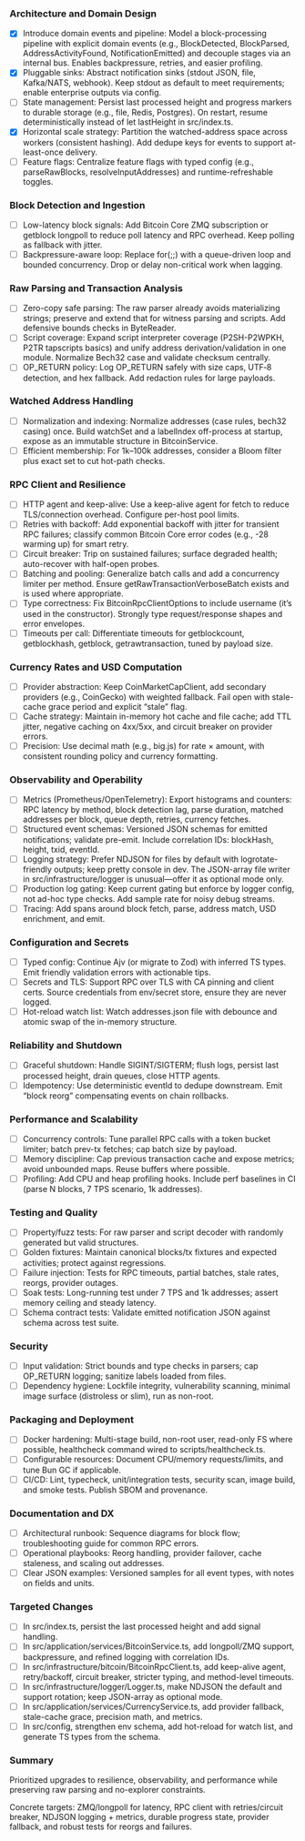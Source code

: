 ### Architecture and Domain Design

- [x] Introduce domain events and pipeline: Model a block-processing pipeline with explicit domain events (e.g., BlockDetected, BlockParsed, AddressActivityFound, NotificationEmitted) and decouple stages via an internal bus. Enables backpressure, retries, and easier profiling.
- [x] Pluggable sinks: Abstract notification sinks (stdout JSON, file, Kafka/NATS, webhook). Keep stdout as default to meet requirements; enable enterprise outputs via config.
- [ ] State management: Persist last processed height and progress markers to durable storage (e.g., file, Redis, Postgres). On restart, resume deterministically instead of let lastHeight in src/index.ts.
- [x] Horizontal scale strategy: Partition the watched-address space across workers (consistent hashing). Add dedupe keys for events to support at-least-once delivery.
- [ ] Feature flags: Centralize feature flags with typed config (e.g., parseRawBlocks, resolveInputAddresses) and runtime-refreshable toggles.

### Block Detection and Ingestion

- [ ] Low-latency block signals: Add Bitcoin Core ZMQ subscription or getblock longpoll to reduce poll latency and RPC overhead. Keep polling as fallback with jitter.
- [ ] Backpressure-aware loop: Replace for(;;) with a queue-driven loop and bounded concurrency. Drop or delay non-critical work when lagging.

### Raw Parsing and Transaction Analysis

- [ ] Zero-copy safe parsing: The raw parser already avoids materializing strings; preserve and extend that for witness parsing and scripts. Add defensive bounds checks in ByteReader.
- [ ] Script coverage: Expand script interpreter coverage (P2SH-P2WPKH, P2TR tapscripts basics) and unify address derivation/validation in one module. Normalize Bech32 case and validate checksum centrally.
- [ ] OP_RETURN policy: Log OP_RETURN safely with size caps, UTF‑8 detection, and hex fallback. Add redaction rules for large payloads.

### Watched Address Handling

- [ ] Normalization and indexing: Normalize addresses (case rules, bech32 casing) once. Build watchSet and a labelIndex off-process at startup, expose as an immutable structure in BitcoinService.
- [ ] Efficient membership: For 1k–100k addresses, consider a Bloom filter plus exact set to cut hot-path checks.

### RPC Client and Resilience

- [ ] HTTP agent and keep-alive: Use a keep-alive agent for fetch to reduce TLS/connection overhead. Configure per-host pool limits.
- [ ] Retries with backoff: Add exponential backoff with jitter for transient RPC failures; classify common Bitcoin Core error codes (e.g., -28 warming up) for smart retry.
- [ ] Circuit breaker: Trip on sustained failures; surface degraded health; auto-recover with half-open probes.
- [ ] Batching and pooling: Generalize batch calls and add a concurrency limiter per method. Ensure getRawTransactionVerboseBatch exists and is used where appropriate.
- [ ] Type correctness: Fix BitcoinRpcClientOptions to include username (it’s used in the constructor). Strongly type request/response shapes and error envelopes.
- [ ] Timeouts per call: Differentiate timeouts for getblockcount, getblockhash, getblock, getrawtransaction, tuned by payload size.

### Currency Rates and USD Computation

- [ ] Provider abstraction: Keep CoinMarketCapClient, add secondary providers (e.g., CoinGecko) with weighted fallback. Fail open with stale-cache grace period and explicit “stale” flag.
- [ ] Cache strategy: Maintain in-memory hot cache and file cache; add TTL jitter, negative caching on 4xx/5xx, and circuit breaker on provider errors.
- [ ] Precision: Use decimal math (e.g., big.js) for rate × amount, with consistent rounding policy and currency formatting.

### Observability and Operability

- [ ] Metrics (Prometheus/OpenTelemetry): Export histograms and counters: RPC latency by method, block detection lag, parse duration, matched addresses per block, queue depth, retries, currency fetches.
- [ ] Structured event schemas: Versioned JSON schemas for emitted notifications; validate pre-emit. Include correlation IDs: blockHash, height, txid, eventId.
- [ ] Logging strategy: Prefer NDJSON for files by default with logrotate-friendly outputs; keep pretty console in dev. The JSON-array file writer in src/infrastructure/logger is unusual—offer it as optional mode only.
- [ ] Production log gating: Keep current gating but enforce by logger config, not ad-hoc type checks. Add sample rate for noisy debug streams.
- [ ] Tracing: Add spans around block fetch, parse, address match, USD enrichment, and emit.

### Configuration and Secrets

- [ ] Typed config: Continue Ajv (or migrate to Zod) with inferred TS types. Emit friendly validation errors with actionable tips.
- [ ] Secrets and TLS: Support RPC over TLS with CA pinning and client certs. Source credentials from env/secret store, ensure they are never logged.
- [ ] Hot-reload watch list: Watch addresses.json file with debounce and atomic swap of the in-memory structure.

### Reliability and Shutdown

- [ ] Graceful shutdown: Handle SIGINT/SIGTERM; flush logs, persist last processed height, drain queues, close HTTP agents.
- [ ] Idempotency: Use deterministic eventId to dedupe downstream. Emit “block reorg” compensating events on chain rollbacks.

### Performance and Scalability

- [ ] Concurrency controls: Tune parallel RPC calls with a token bucket limiter; batch prev-tx fetches; cap batch size by payload.
- [ ] Memory discipline: Cap previous transaction cache and expose metrics; avoid unbounded maps. Reuse buffers where possible.
- [ ] Profiling: Add CPU and heap profiling hooks. Include perf baselines in CI (parse N blocks, 7 TPS scenario, 1k addresses).

### Testing and Quality

- [ ] Property/fuzz tests: For raw parser and script decoder with randomly generated but valid structures.
- [ ] Golden fixtures: Maintain canonical blocks/tx fixtures and expected activities; protect against regressions.
- [ ] Failure injection: Tests for RPC timeouts, partial batches, stale rates, reorgs, provider outages.
- [ ] Soak tests: Long-running test under 7 TPS and 1k addresses; assert memory ceiling and steady latency.
- [ ] Schema contract tests: Validate emitted notification JSON against schema across test suite.

### Security

- [ ] Input validation: Strict bounds and type checks in parsers; cap OP_RETURN logging; sanitize labels loaded from files.
- [ ] Dependency hygiene: Lockfile integrity, vulnerability scanning, minimal image surface (distroless or slim), run as non-root.

### Packaging and Deployment

- [ ] Docker hardening: Multi-stage build, non-root user, read-only FS where possible, healthcheck command wired to scripts/healthcheck.ts.
- [ ] Configurable resources: Document CPU/memory requests/limits, and tune Bun GC if applicable.
- [ ] CI/CD: Lint, typecheck, unit/integration tests, security scan, image build, and smoke tests. Publish SBOM and provenance.

### Documentation and DX

- [ ] Architectural runbook: Sequence diagrams for block flow; troubleshooting guide for common RPC errors.
- [ ] Operational playbooks: Reorg handling, provider failover, cache staleness, and scaling out addresses.
- [ ] Clear JSON examples: Versioned samples for all event types, with notes on fields and units.

### Targeted Changes

- [ ] In src/index.ts, persist the last processed height and add signal handling.
- [ ] In src/application/services/BitcoinService.ts, add longpoll/ZMQ support, backpressure, and refined logging with correlation IDs.
- [ ] In src/infrastructure/bitcoin/BitcoinRpcClient.ts, add keep-alive agent, retry/backoff, circuit breaker, stricter typing, and method-level timeouts.
- [ ] In src/infrastructure/logger/Logger.ts, make NDJSON the default and support rotation; keep JSON-array as optional mode.
- [ ] In src/application/services/CurrencyService.ts, add provider fallback, stale-cache grace, precision math, and metrics.
- [ ] In src/config, strengthen env schema, add hot-reload for watch list, and generate TS types from the schema.

### Summary

Prioritized upgrades to resilience, observability, and performance while preserving raw parsing and no-explorer constraints.

Concrete targets: ZMQ/longpoll for latency, RPC client with retries/circuit breaker, NDJSON logging + metrics, durable progress state, provider fallback, and robust tests for reorgs and failures.